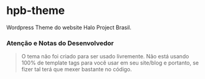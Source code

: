 hpb-theme
=========

Wordpress Theme do website Halo Project Brasil.


### Atenção e Notas do Desenvolvedor
> O tema não foi criado para ser usado livremente. Não está usando 100% de template tags para você usar em seu site/blog e portanto, se fizer tal terá que mexer bastante no código.
